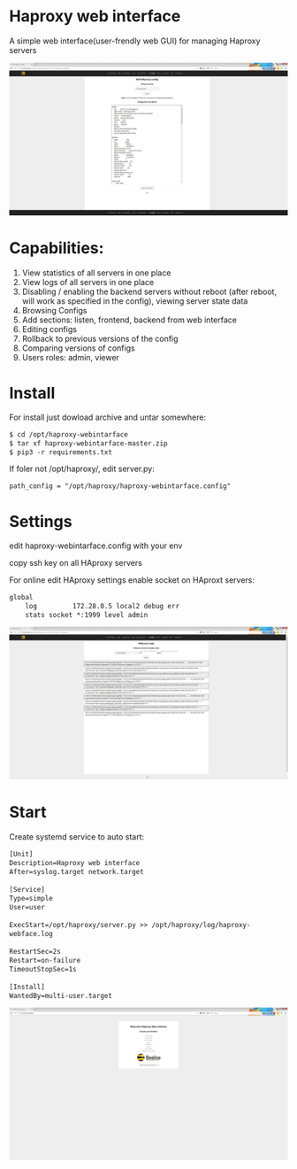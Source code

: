 # Haproxy web interface
A simple web interface(user-frendly web GUI) for managing Haproxy servers

![alt text](image/5.jpeg "Edit config page")

# Capabilities:
1. View statistics of all servers in one place
2. View logs of all servers in one place
3. Disabling / enabling the backend servers without reboot (after reboot, will work as specified in the config), viewing server state data
4. Browsing Configs
5. Add sections: listen, frontend, backend from web interface
6. Editing configs
7. Rollback to previous versions of the config
8. Comparing versions of configs
9. Users roles: admin, viewer

# Install
For install just dowload archive and untar somewhere:
```
$ cd /opt/haproxy-webintarface
$ tar xf haproxy-webintarface-master.zip
$ pip3 -r requirements.txt
```
If foler not /opt/haproxy/, edit server.py:
```
path_config = "/opt/haproxy/haproxy-webintarface.config"
```

# Settings
edit haproxy-webintarface.config with your env

copy ssh key on all HAproxy servers

For online edit HAproxy settings enable socket on HAproxt servers:
```
global
    log         172.28.0.5 local2 debug err
    stats socket *:1999 level admin
   ```
![alt text](image/4.jpeg "View logs page")

# Start
Create systemd service to auto start:
```
[Unit]
Description=Haproxy web interface
After=syslog.target network.target 

[Service]
Type=simple
User=user

ExecStart=/opt/haproxy/server.py >> /opt/haproxy/log/haproxy-webface.log 

RestartSec=2s
Restart=on-failure
TimeoutStopSec=1s

[Install]
WantedBy=multi-user.target
```
![alt text](image/1.jpeg "Start page")
